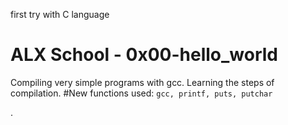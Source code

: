 first try with C language
# ALX School - 0x00-hello_world
Compiling very simple programs with gcc. Learning the steps of compilation.
#New functions used:
``gcc, printf, puts, putchar``

.
